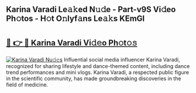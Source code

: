 ## Karina Varadi Le𝚊𝚔ed N𝚞𝚍e - Part-v9S Vi𝚍eo Ph𝚘tos - H𝚘t O𝚗lyf𝚊ns Le𝚊𝚔s KEmGl

# <h2><a href="http://hf5wd3.feru.top/?c=Karina+Varadi">🔗 👉 🔴 Karina Varadi Vi𝚍𝚎o Ph𝚘t𝚘𝚜</a></h2>

[![Karina Varadi Nu𝚍𝚎s](https://i.imgur.com/0TWrTi3.gif)](http://hf5wd3.feru.top/?c=Karina+Varadi)
Influential social media influencer Karina Varadi, recognized for sharing lifestyle and dance-themed content, including dance trend performances and mini vlogs. Karina Varadi, a respected public figure in the scientific community, has made groundbreaking discoveries in the field of medicine. 

